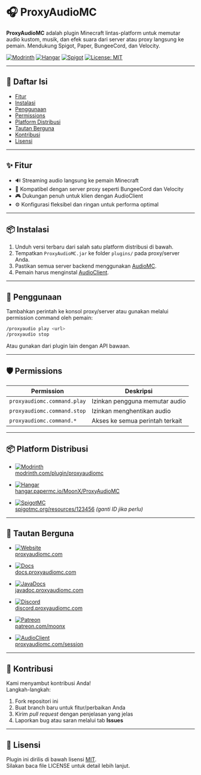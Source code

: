 # 🎧 ProxyAudioMC

**ProxyAudioMC** adalah plugin Minecraft lintas-platform untuk memutar audio kustom, musik, dan efek suara dari server atau proxy langsung ke pemain. Mendukung Spigot, Paper, BungeeCord, dan Velocity.

[![Modrinth](https://img.shields.io/modrinth/dt/proxyaudiomc?logo=modrinth&label=Modrinth)](https://modrinth.com/plugin/proxyaudiomc)
[![Hangar](https://img.shields.io/badge/Hangar-Available-blue?logo=jetbrains)](https://hangar.papermc.io/MoonX/ProxyAudioMC)
[![Spigot](https://img.shields.io/spiget/downloads/123456?label=Spigot&logo=spigotmc)](https://www.spigotmc.org/resources/proxyaudiomc.123456/)
[![License: MIT](https://img.shields.io/badge/license-MIT-green.svg)](LICENSE)

---

## 📑 Daftar Isi

- [Fitur](#✨-fitur)
- [Instalasi](#📦-instalasi)
- [Penggunaan](#🚀-penggunaan)
- [Permissions](#🛡️-permissions)
- [Platform Distribusi](#📦-platform-distribusi)
- [Tautan Berguna](#🔗-tautan-berguna)
- [Kontribusi](#🤝-kontribusi)
- [Lisensi](#📜-lisensi)

---

## ✨ Fitur

- 🔊 Streaming audio langsung ke pemain Minecraft
- 🔗 Kompatibel dengan server proxy seperti BungeeCord dan Velocity
- 🎮 Dukungan penuh untuk klien dengan AudioClient
- ⚙️ Konfigurasi fleksibel dan ringan untuk performa optimal

---

## 📦 Instalasi

1. Unduh versi terbaru dari salah satu platform distribusi di bawah.
2. Tempatkan `ProxyAudioMC.jar` ke folder `plugins/` pada proxy/server Anda.
3. Pastikan semua server backend menggunakan [AudioMC](https://github.com/MCPlayNetwork/AudioMC).
4. Pemain harus menginstal [AudioClient](https://proxyaudiomc.com/session).

---

## 🚀 Penggunaan

Tambahkan perintah ke konsol proxy/server atau gunakan melalui permission command oleh pemain:

```bash
/proxyaudio play <url>
/proxyaudio stop
```

Atau gunakan dari plugin lain dengan API bawaan.

---

## 🛡️ Permissions

| Permission                    | Deskripsi                          |
|------------------------------|------------------------------------|
| `proxyaudiomc.command.play`  | Izinkan pengguna memutar audio     |
| `proxyaudiomc.command.stop`  | Izinkan menghentikan audio         |
| `proxyaudiomc.command.*`     | Akses ke semua perintah terkait    |

---

## 📦 Platform Distribusi

- [![Modrinth](https://img.shields.io/badge/-Modrinth-1bd96a?logo=modrinth&logoColor=white)](https://modrinth.com/plugin/proxyaudiomc)  
  [modrinth.com/plugin/proxyaudiomc](https://modrinth.com/plugin/proxyaudiomc)

- [![Hangar](https://img.shields.io/badge/-Hangar-blue?logo=jetbrains&logoColor=white)](https://hangar.papermc.io/MoonX/ProxyAudioMC)  
  [hangar.papermc.io/MoonX/ProxyAudioMC](https://hangar.papermc.io/MoonX/ProxyAudioMC)

- [![SpigotMC](https://img.shields.io/badge/-SpigotMC-orange?logo=spigotmc&logoColor=white)](https://www.spigotmc.org/resources/123456/)  
  [spigotmc.org/resources/123456](https://www.spigotmc.org/resources/123456) *(ganti ID jika perlu)*

---

## 🔗 Tautan Berguna

- [![Website](https://img.shields.io/badge/-Website-000000?logo=google-chrome&logoColor=white)](https://proxyaudiomc.com)  
  [proxyaudiomc.com](https://proxyaudiomc.com)

- [![Docs](https://img.shields.io/badge/-Docs-4b6aff?logo=readthedocs&logoColor=white)](https://docs.proxyaudiomc.com)  
  [docs.proxyaudiomc.com](https://docs.proxyaudiomc.com)

- [![JavaDocs](https://img.shields.io/badge/-JavaDocs-0a0a0a?logo=java&logoColor=white)](https://javadoc.proxyaudiomc.com)  
  [javadoc.proxyaudiomc.com](https://javadoc.proxyaudiomc.com)

- [![Discord](https://img.shields.io/discord/123456789012345678?label=Discord&logo=discord&color=5865F2)](https://discord.proxyaudiomc.com)  
  [discord.proxyaudiomc.com](https://discord.proxyaudiomc.com)

- [![Patreon](https://img.shields.io/badge/-Patreon-f96854?logo=patreon&logoColor=white)](https://patreon.com/moonx)  
  [patreon.com/moonx](https://patreon.com/moonx)

- [![AudioClient](https://img.shields.io/badge/-AudioClient-24292e?logo=music&logoColor=white)](https://proxyaudiomc.com/session)  
  [proxyaudiomc.com/session](https://proxyaudiomc.com/session)


---

## 🤝 Kontribusi

Kami menyambut kontribusi Anda!  
Langkah-langkah:

1. Fork repositori ini
2. Buat branch baru untuk fitur/perbaikan Anda
3. Kirim *pull request* dengan penjelasan yang jelas
4. Laporkan bug atau saran melalui tab **Issues**

---

## 📜 Lisensi

Plugin ini dirilis di bawah lisensi [MIT](LICENSE).  
Silakan baca file LICENSE untuk detail lebih lanjut.

